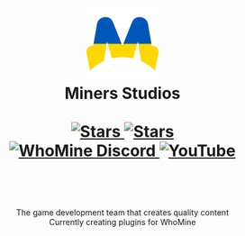 <div align="center">
  <h1>
    <a href="https://minersstudios.com">
      <img alt="MinersStudios" src="https://raw.githubusercontent.com/MinersStudios/.github/main/assets/logos/logo_ua.svg" width="128">
    </a>
    <br>
    Miners Studios
    <br><br>
    <div>
      <a href="https://github.com/orgs/MinersStudios/followers">
        <img alt="Stars" src="https://img.shields.io/github/followers/MinersStudios?style=for-the-badge&logo=southwestairlines&color=d5c3f0&logoColor=D9E0EE&labelColor=302D41">
      </a>
      <a href="#">
        <img alt="Stars" src="https://img.shields.io/github/stars/MinersStudios?style=for-the-badge&logo=starship&color=FFF2CC&logoColor=D9E0EE&labelColor=302D41">
      </a>
      <br>
      <a href="https://whomine.net/discord">
        <img alt="WhoMine Discord" src="https://img.shields.io/discord/928575868643733535?style=for-the-badge&label=WhoMine&logo=discord&color=C9CBFF&logoColor=d9e0ee&labelColor=302d41">
      </a>
      <a href="https://www.youtube.com/@miners_studios">
        <img alt="YouTube" src="https://img.shields.io/badge/MinersStudios-%23.svg?style=for-the-badge&logo=YouTube&color=fdc2c2&labelColor=302d41&logoColor=D9E0EE">
      </a>
    </div>
    <br>
  </h1>
  <br>

  <p>
    The game development team that creates quality content<br>
    Currently creating plugins for WhoMine
  </p>
</div>
